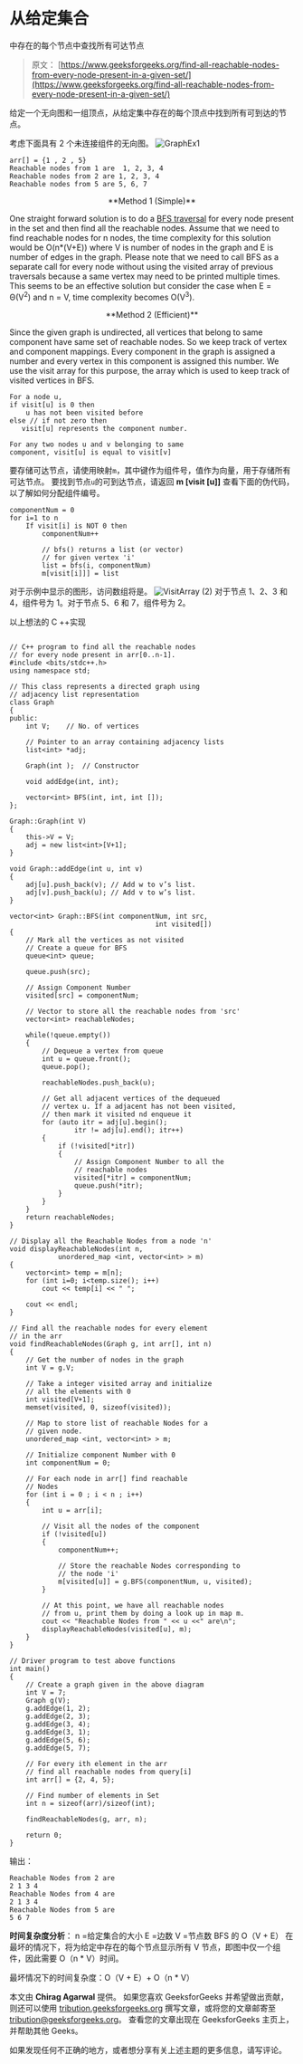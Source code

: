 # 从给定集合

中存在的每个节点中查找所有可达节点

> 原文： [https://www.geeksforgeeks.org/find-all-reachable-nodes-from-every-node-present-in-a-given-set/](https://www.geeksforgeeks.org/find-all-reachable-nodes-from-every-node-present-in-a-given-set/)

给定一个无向图和一组顶点，从给定集中存在的每个顶点中找到所有可到达的节点。

考虑下面具有 2 个未连接组件的无向图。
![GraphEx1](img/7f4cdf40d66fc20a674b0c5b7ac379f8.png)

```
arr[] = {1 , 2 , 5}
Reachable nodes from 1 are  1, 2, 3, 4
Reachable nodes from 2 are 1, 2, 3, 4
Reachable nodes from 5 are 5, 6, 7

```

<center>**Method 1 (Simple)**</center>

One straight forward solution is to do a [BFS traversal](https://www.geeksforgeeks.org/breadth-first-traversal-for-a-graph/) for every node present in the set and then find all the reachable nodes.
Assume that we need to find reachable nodes for n nodes, the time complexity for this solution would be O(n*(V+E)) where V is number of nodes in the graph and E is number of edges in the graph. Please note that we need to call BFS as a separate call for every node without using the visited array of previous traversals because a same vertex may need to be printed multiple times. This seems to be an effective solution but consider the case when E = Θ(V<sup>2</sup>) and n = V, time complexity becomes O(V<sup>3</sup>).

<center>**Method 2 (Efficient)**</center>

Since the given graph is undirected, all vertices that belong to same component have same set of reachable nodes. So we keep track of vertex and component mappings. Every component in the graph is assigned a number and every vertex in this component is assigned this number. We use the visit array for this purpose, the array which is used to keep track of visited vertices in BFS.

```
For a node u, 
if visit[u] is 0 then
    u has not been visited before
else // if not zero then
   visit[u] represents the component number. 

For any two nodes u and v belonging to same 
component, visit[u] is equal to visit[v]

```

要存储可达节点，请使用映射`m`，其中键作为组件号，值作为向量，用于存储所有可达节点。
要找到节点`u`的可到达节点，请返回 **m [visit [u]]**
查看下面的伪代码，以了解如何分配组件编号。

```
componentNum = 0
for i=1 to n	
    If visit[i] is NOT 0 then
        componentNum++ 

        // bfs() returns a list (or vector)
        // for given vertex 'i'
        list = bfs(i, componentNum)
        m[visit[i]]] = list

```

对于示例中显示的图形，访问数组将是。
![VisitArray (2)](img/aca9d6f66af66522838c4b039b0860f8.png) 
对于节点 1、2、3 和 4，组件号为 1。对于节点 5、6 和 7，组件号为 2。

以上想法的 C ++实现

```

// C++ program to find all the reachable nodes 
// for every node present in arr[0..n-1]. 
#include <bits/stdc++.h> 
using namespace std; 

// This class represents a directed graph using 
// adjacency list representation 
class Graph 
{ 
public: 
    int V;    // No. of vertices 

    // Pointer to an array containing adjacency lists 
    list<int> *adj; 

    Graph(int );  // Constructor 

    void addEdge(int, int); 

    vector<int> BFS(int, int, int []); 
}; 

Graph::Graph(int V) 
{ 
    this->V = V; 
    adj = new list<int>[V+1]; 
} 

void Graph::addEdge(int u, int v) 
{ 
    adj[u].push_back(v); // Add w to v’s list. 
    adj[v].push_back(u); // Add v to w’s list. 
} 

vector<int> Graph::BFS(int componentNum, int src, 
                                    int visited[]) 
{ 
    // Mark all the vertices as not visited 
    // Create a queue for BFS 
    queue<int> queue; 

    queue.push(src); 

    // Assign Component Number 
    visited[src] = componentNum; 

    // Vector to store all the reachable nodes from 'src' 
    vector<int> reachableNodes; 

    while(!queue.empty()) 
    { 
        // Dequeue a vertex from queue 
        int u = queue.front(); 
        queue.pop(); 

        reachableNodes.push_back(u); 

        // Get all adjacent vertices of the dequeued 
        // vertex u. If a adjacent has not been visited, 
        // then mark it visited nd enqueue it 
        for (auto itr = adj[u].begin(); 
                itr != adj[u].end(); itr++) 
        { 
            if (!visited[*itr]) 
            { 
                // Assign Component Number to all the 
                // reachable nodes 
                visited[*itr] = componentNum; 
                queue.push(*itr); 
            } 
        } 
    } 
    return reachableNodes; 
} 

// Display all the Reachable Nodes from a node 'n' 
void displayReachableNodes(int n, 
            unordered_map <int, vector<int> > m) 
{ 
    vector<int> temp = m[n]; 
    for (int i=0; i<temp.size(); i++) 
        cout << temp[i] << " "; 

    cout << endl; 
} 

// Find all the reachable nodes for every element 
// in the arr 
void findReachableNodes(Graph g, int arr[], int n) 
{ 
    // Get the number of nodes in the graph 
    int V = g.V; 

    // Take a integer visited array and initialize 
    // all the elements with 0 
    int visited[V+1]; 
    memset(visited, 0, sizeof(visited)); 

    // Map to store list of reachable Nodes for a 
    // given node. 
    unordered_map <int, vector<int> > m; 

    // Initialize component Number with 0 
    int componentNum = 0; 

    // For each node in arr[] find reachable 
    // Nodes 
    for (int i = 0 ; i < n ; i++) 
    { 
        int u = arr[i]; 

        // Visit all the nodes of the component 
        if (!visited[u]) 
        { 
            componentNum++; 

            // Store the reachable Nodes corresponding to 
            // the node 'i' 
            m[visited[u]] = g.BFS(componentNum, u, visited); 
        } 

        // At this point, we have all reachable nodes 
        // from u, print them by doing a look up in map m. 
        cout << "Reachable Nodes from " << u <<" are\n"; 
        displayReachableNodes(visited[u], m); 
    } 
} 

// Driver program to test above functions 
int main() 
{ 
    // Create a graph given in the above diagram 
    int V = 7; 
    Graph g(V); 
    g.addEdge(1, 2); 
    g.addEdge(2, 3); 
    g.addEdge(3, 4); 
    g.addEdge(3, 1); 
    g.addEdge(5, 6); 
    g.addEdge(5, 7); 

    // For every ith element in the arr 
    // find all reachable nodes from query[i] 
    int arr[] = {2, 4, 5}; 

    // Find number of elements in Set 
    int n = sizeof(arr)/sizeof(int); 

    findReachableNodes(g, arr, n); 

    return 0; 
} 

```

输出：

```
Reachable Nodes from 2 are
2 1 3 4 
Reachable Nodes from 4 are
2 1 3 4 
Reachable Nodes from 5 are
5 6 7 

```

**时间复杂度分析**：
n =给定集合的大小
E =边数
V =节点数
BFS 的 O（V + E）
在最坏的情况下，将为给定中存在的每个节点显示所有 V 节点，即图中仅一个组件，因此需要 O（n * V）时间。

最坏情况下的时间复杂度：O（V + E）+ O（n * V）

本文由 **Chirag Agarwal** 提供。 如果您喜欢 GeeksforGeeks 并希望做出贡献，则还可以使用 [tribution.geeksforgeeks.org](http://www.contribute.geeksforgeeks.org) 撰写文章，或将您的文章邮寄至 tribution@geeksforgeeks.org。 查看您的文章出现在 GeeksforGeeks 主页上，并帮助其他 Geeks。

如果发现任何不正确的地方，或者想分享有关上述主题的更多信息，请写评论。

